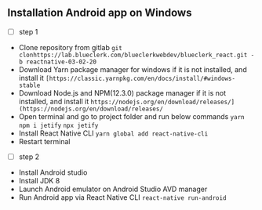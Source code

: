 ## Installation Android app on Windows 

 

 - [ ] step 1
 
 - Clone repository from gitlab 
 `git clonhttps://lab.blueclerk.com/blueclerkwebdev/blueclerk_react.git -b reactnative-03-02-20`
 - Download Yarn package manager for windows if it is not installed, and install it
 `[https://classic.yarnpkg.com/en/docs/install/#windows-stable`
- Download Node.js and NPM(12.3.0) package manager if it is not installed, and install it
`https://nodejs.org/en/download/releases/](https://nodejs.org/en/download/releases/`
- Open terminal and go to project folder and run below commands
`yarn`
`npm i jetify`
`npx jetify`
- Install React Native CLI 
`yarn global add react-native-cli`
- Restart terminal

 - [ ] step 2
 - Install Android studio 
 - Install JDK 8 
 - Launch Android emulator on Android Studio AVD manager
 - Run Android app via React Native CLI
 `react-native run-android`
